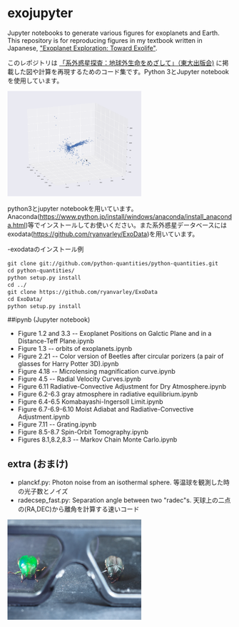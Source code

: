 # exojupyter
Jupyter notebooks to generate various figures for exoplanets and Earth. This repository is for reproducing figures in my textbook written in Japanese, ["Exoplanet Exploration: Toward Exolife"](http://www.utp.or.jp/book/b345372.html).

このレポジトリは [「系外惑星探査：地球外生命をめざして」（東大出版会)](http://www.utp.or.jp/book/b345372.html) に掲載した図や計算を再現するためのコード集です。Python 3とJupyter notebookを使用しています。

<img src="https://github.com/HajimeKawahara/exojupyter/blob/master/fig/planetdist.png" Titie="explanation" Width=300px>

python3とjupyter notebookを用いています。Anaconda(https://www.python.jp/install/windows/anaconda/install_anaconda.html)等でインストールしてお使いください。また系外惑星データベースにはexodata(https://github.com/ryanvarley/ExoData)を用いています。

-exodataのインストール例

```
git clone git://github.com/python-quantities/python-quantities.git
cd python-quantities/
python setup.py install
cd ../
git clone https://github.com/ryanvarley/ExoData
cd ExoData/
python setup.py install
```

##ipynb (Jupyter notebook)

- Figure 1.2 and 3.3 -- Exoplanet Positions on Galctic Plane and in a Distance-Teff Plane.ipynb
- Figure 1.3 -- orbits of exoplanets.ipynb
- Figure 2.21 -- Color version of Beetles after circular porizers (a pair of glasses for Harry Potter 3D).ipynb
- Figure 4.18 -- Microlensing magnification curve.ipynb
- Figure 4.5 -- Radial Velocity Curves.ipynb
- Figure 6.11 Radiative-Convective Adjustment for Dry Atmosphere.ipynb
- Figure 6.2-6.3 gray atmosphere in radiative equilibrium.ipynb
- Figure 6.4-6.5 Komabayashi-Ingersoll Limit.ipynb
- Figure 6.7-6.9-6.10 Moist Adiabat and Radiative-Convective Adjustment.ipynb
- Figure 7.11 -- Grating.ipynb
- Figure 8.5-8.7 Spin-Orbit Tomography.ipynb
- Figures 8.1,8.2,8.3 -- Markov Chain Monte Carlo.ipynb

## extra (おまけ)

- planckf.py: Photon noise from an isothermal sphere. 等温球を観測した時の光子数とノイズ
- radecsep_fast.py: Separation angle between two "radec"s. 天球上の二点の(RA,DEC)から離角を計算する速いコード

<img src="https://github.com/HajimeKawahara/exojupyter/blob/master/fig/circular.jpg" Titie="explanation" Width=300px>
